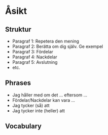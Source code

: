 # Åsikt

## Struktur
- Paragraf 1: Repetera den mening
- Paragraf 2: Berätta om dig själv. Ge exempel
- Paragraf 3: Fördelar
- Paragraf 4: Nackdelar
- Paragraf 5: Avslutning
- etc.

## Phrases
- Jag håller med om det ... eftersom ...
- Fördelar/Nackdelar kan vara ...
- Jag tycker (så) att
- Jag tycker inte (heller) att

## Vocabulary
